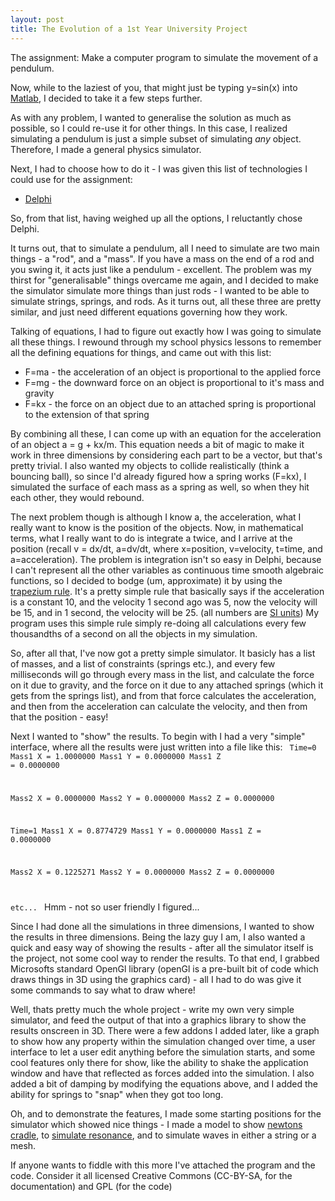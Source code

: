 ```yaml
---
layout: post
title: The Evolution of a 1st Year University Project
---
```


The assignment:  Make a computer program to simulate the movement of a pendulum.

Now, while to the laziest of you, that might just be typing y=sin(x) into <a href="http://en.wikipedia.org/wiki/MATLAB">Matlab</a>, I decided to take it a few steps further.

As with any problem, I wanted to generalise the solution as much as possible, so I could re-use it for other things.  In this case, I realized simulating a pendulum is just a simple subset of simulating <em>any</em> object.  Therefore, I made a general physics simulator.

Next, I had to choose how to do it - I was given this list of technologies I could use for the assignment:
<ul><li><a href="http://en.wikipedia.org/wiki/CodeGear_Delphi">Delphi</a></li></ul>
So, from that list, having weighed up all the options, I reluctantly chose Delphi. 

It turns out, that to simulate a pendulum, all I need to simulate are two main things - a "rod", and a "mass".  If you have a mass on the end of a rod and you swing it, it acts just like a pendulum - excellent.  The problem was my thirst for "generalisable" things overcame me again, and I decided to make the simulator simulate more things than just rods - I wanted to be able to simulate strings, springs, and rods.  As it turns out, all these three are pretty similar, and just need different equations governing how they work.

Talking of equations, I had to figure out exactly how I was going to simulate all these things.  I rewound through my school physics lessons to remember all the defining equations for things, and came out with this list:
<ul>
<li>F=ma - the acceleration of an object is proportional to the applied force</li>
<li>F=mg - the downward force on an object is proportional to it's mass and gravity</li>
<li>F=kx - the force on an object due to an attached spring is proportional to the extension of that spring</li>
</ul>
By combining all these, I can come up with an equation for the acceleration of an object a = g + kx/m.  This equation needs a bit of magic to make it work in three dimensions by considering each part to be a vector, but that's pretty trivial.  I also wanted my objects to collide realistically (think a bouncing ball), so since I'd already figured how a spring works (F=kx), I simulated the surface of each mass as a spring as well, so when they hit each other, they would rebound.

The next problem though is although I know a, the acceleration, what I really want to know is the position of the objects.  Now, in mathematical terms, what I really want to do is integrate a twice, and I arrive at the position (recall v = dx/dt, a=dv/dt, where x=position, v=velocity, t=time, and a=acceleration).  The problem is integration isn't so easy in Delphi, because I can't represent all the other variables as continuous time smooth algebraic functions, so I decided to bodge (um, approximate) it by using the <a href="http://en.wikipedia.org/wiki/Trapezoidal_rule">trapezium rule</a>.  It's a pretty simple rule that basically says if the acceleration is a constant 10, and the velocity 1 second ago was 5, now the velocity will be 15, and in 1 second, the velocity will be 25. (all numbers are <a href="http://en.wikipedia.org/wiki/International_System_of_Units#Units">SI units</a>) My program uses this simple rule simply re-doing all calculations every few thousandths of a second on all the objects in my simulation.

So, after all that, I've now got a pretty simple simulator.  It basicly has a list of masses, and a list of constraints (springs etc.), and every few milliseconds will go through every mass in the list, and calculate the force on it due to gravity, and the force on it due to any attached springs (which it gets from the springs list), and from that force calculates the acceleration, and then from the acceleration can calculate the velocity, and then from that the position - easy!

Next I wanted to "show" the results.  To begin with I had a very "simple" interface, where all the results were just written into a file like this:
<code>
Time=0
Mass1 X = 1.0000000
Mass1 Y = 0.0000000
Mass1 Z = 0.0000000

Mass2 X = 0.0000000
Mass2 Y = 0.0000000
Mass2 Z = 0.0000000

Time=1
Mass1 X = 0.8774729
Mass1 Y = 0.0000000
Mass1 Z = 0.0000000

Mass2 X = 0.1225271
Mass2 Y = 0.0000000
Mass2 Z = 0.0000000

etc...
</code>
Hmm - not so user friendly I figured...

Since I had done all the simulations in three dimensions, I wanted to show the results in three dimensions.  Being the lazy guy I am, I also wanted a quick and easy way of showing the results - after all the simulator itself is the project, not some cool way to render the results.  To that end, I grabbed Microsofts standard OpenGl library (openGl is a pre-built bit of code which draws things in 3D using the graphics card) - all I had to do was give it some commands to say what to draw where!

Well, thats pretty much the whole project - write my own very simple simulator, and feed the output of that into a graphics library to show the results onscreen in 3D.  There were a few addons I added later, like a graph to show how any property within the simulation changed over time, a user interface to let a user edit anything before the simulation starts, and some cool features only there for show, like the ability to shake the application window and have that reflected as forces added into the simulation.  I also added a bit of damping by modifying the equations above, and I added the ability for springs to "snap" when they got too long.

Oh, and to demonstrate the features, I made some starting positions for the simulator which showed nice things - I made a model to show <a href="http://en.wikipedia.org/wiki/Newton's_cradle">newtons cradle</a>, to <a href="http://www.ioppublishing.com/activity/education/Projects/Teaching%20Advanced%20Physics/Vibrations%20and%20Waves/Images%20300/img_mid_4438.gif">simulate resonance</a>, and to simulate waves in either a string or a mesh.

If anyone wants to fiddle with this more I've attached the program and the code.  Consider it all licensed Creative Commons (CC-BY-SA, for the documentation) and GPL (for the code)

